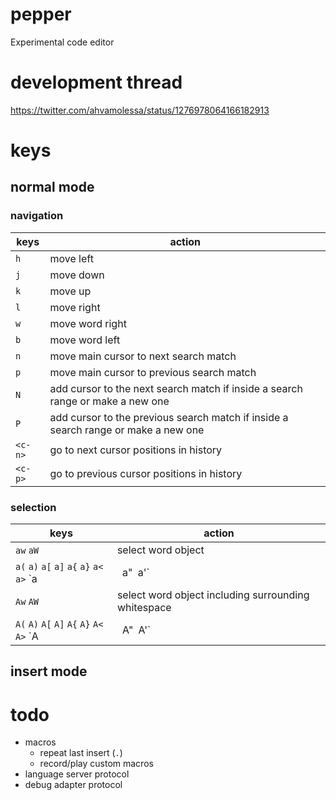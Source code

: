 # pepper
Experimental code editor

# development thread
https://twitter.com/ahvamolessa/status/1276978064166182913

# keys
## normal mode
### navigation
keys | action
--- | ---
`h` | move left
`j` | move down
`k` | move up
`l` | move right
`w` | move word right
`b` | move word left
`n` | move main cursor to next search match
`p` | move main cursor to previous search match
`N` | add cursor to the next search match if inside a search range or make a new one 
`P` | add cursor to the previous search match if inside a search range or make a new one 
`<c-n>` | go to next cursor positions in history
`<c-p>` | go to previous cursor positions in history

### selection
keys | action
--- | ---
`aw` `aW` | select word object
`a(` `a)` `a[` `a]` `a{` `a}` `a<` `a>` `a|` `a"` `a'` | select region inside brackets (exclusive)
`Aw` `AW` | select word object including surrounding whitespace
`A(` `A)` `A[` `A]` `A{` `A}` `A<` `A>` `A|` `A"` `A'` | select region inside brackets (inclusive)

## insert mode

# todo
- macros
	- repeat last insert (`.`)
	- record/play custom macros
- language server protocol
- debug adapter protocol
